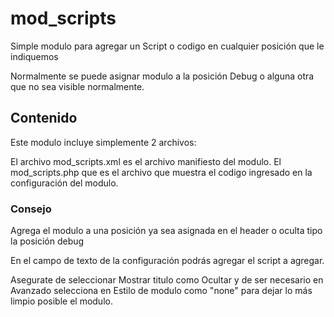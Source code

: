 # mod_scripts

Simple modulo para agregar un Script o codigo en cualquier posición que le indiquemos

Normalmente se puede asignar modulo a la posición Debug o alguna otra que no sea visible normalmente.

## Contenido
Este modulo incluye simplemente 2 archivos:

El archivo mod_scripts.xml es el archivo manifiesto del modulo.
El mod_scripts.php que es el archivo que muestra el codigo ingresado en la configuración del modulo.

### Consejo
Agrega el modulo a una posición ya sea asignada en el header o oculta tipo la posición debug

En el campo de texto de la configuración podrás agregar el script a agregar.

Asegurate de seleccionar Mostrar titulo como Ocultar y de ser necesario en Avanzado selecciona en Estilo de modulo como "none" para dejar lo más limpio posible el modulo.
